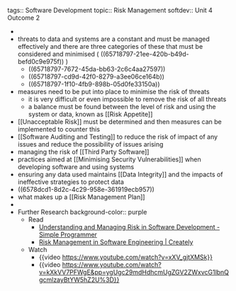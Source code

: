 tags:: Software Development
topic:: Risk Management
softdev:: Unit 4 Outcome 2

-
- threats to data and systems are a constant and must be managed effectively and there are three categories of these that must be considered and minimised ( ((65718797-21ee-420b-b49d-befd0c9e975f)) )
	- ((65718797-7672-45da-bb63-2c6c4aa27597))
	- ((65718797-cd9d-42f0-8279-a3ee06ce164b))
	- ((65718797-1f10-4fb9-898b-05d0fe33150a))
- measures need to be put into place to minimise the risk of threats
	- it is very difficult or even impossible to remove the risk of all threats
	- a balance must be found between the level of risk and using the system or data, known as [[Risk Appetite]]
- [[Unacceptable Risk]] must be determined and then measures can be implemented to counter this
- [[Software Auditing and Testing]] to reduce the risk of impact of any issues and reduce the possibility of issues arising
- managing the risk of [[Third Party Software]]
- practices aimed at [[Minimising Security Vulnerabilities]] when developing software and using systems
- ensuring any data used maintains [[Data Integrity]] and the impacts of ineffective strategies to protect data
- ((6578dcd1-8d2c-4c29-958e-361919ecb957))
- what makes up a [[Risk Management Plan]]
-
- Further Research
  background-color:: purple
	- Read
		- [Understanding and Managing Risk in Software Development - Simple Programmer](https://simpleprogrammer.com/risk-management-software-development/)
		- [Risk Management in Software Engineering | Creately](https://creately.com/guides/risk-management-software-engineering/)
	- Watch
		- {{video https://www.youtube.com/watch?v=xXV_gjtXMSk}}
		- {{video https://www.youtube.com/watch?v=kXkVV7PFWgE&pp=ygUgc29mdHdhcmUgZGV2ZWxvcG1lbnQgcmlzayBtYW5hZ2U%3D}}